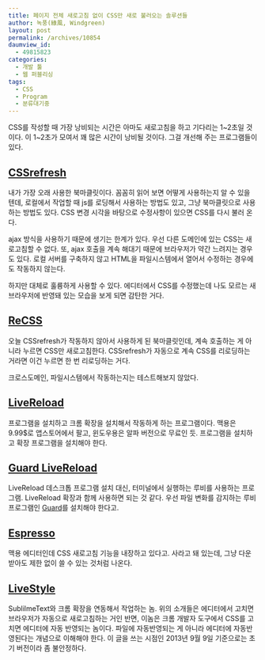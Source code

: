 ```yaml
---
title: 페이지 전체 새로고침 없이 CSS만 새로 불러오는 솔루션들
author: 녹풍(綠風, Windgreen)
layout: post
permalink: /archives/10854
daumview_id:
  - 49815823
categories:
  - 개발 툴
  - 웹 퍼블리싱
tags:
  - CSS
  - Program
  - 분류대기중
---
```

CSS를 작성할 때 가장 낭비되는 시간은 아마도 새로고침을 하고 기다리는 1~2초일 것이다. 이 1~2초가 모여서 꽤 많은 시간이 낭비될 것이다. 그걸 개선해 주는 프로그램들이 있다.

## [CSSrefresh][1]

내가 가장 오래 사용한 북마클릿이다. 꼼꼼히 읽어 보면 어떻게 사용하는지 알 수 있을 텐데, 로컬에서 작업할 때 js를 로딩해서 사용하는 방법도 있고, 그냥 북마클릿으로 사용하는 방법도 있다. CSS 변경 시각을 바탕으로 수정사항이 있으면 CSS를 다시 불러 온다.

ajax 방식을 사용하기 때문에 생기는 한계가 있다. 우선 다른 도메인에 있는 CSS는 새로고침할 수 없다. 또, ajax 호출을 계속 해대기 때문에 브라우저가 약간 느려지는 경우도 있다. 로컬 서버를 구축하지 않고 HTML을 파일시스템에서 열어서 수정하는 경우에도 작동하지 않는다.

하지만 대체로 훌륭하게 사용할 수 있다. 에디터에서 CSS를 수정했는데 나도 모르는 새 브라우저에 반영돼 있는 모습을 보게 되면 감탄한 거다.

## [ReCSS][2]

오늘 CSSrefresh가 작동하지 않아서 사용하게 된 북마클릿인데, 계속 호출하는 게 아니라 누르면 CSS만 새로고침한다. CSSrefresh가 자동으로 계속 CSS를 리로딩하는 거라면 이건 누르면 한 번 리로딩하는 거다.

크로스도메인, 파일시스템에서 작동하는지는 테스트해보지 않았다.

## [LiveReload][3]

프로그램을 설치하고 크롬 확장을 설치해서 작동하게 하는 프로그램이다. 맥용은 9.99$로 앱스토어에서 팔고, 윈도우용은 알파 버전으로 무료인 듯. 프로그램을 설치하고 확장 프로그램을 설치해야 한다.

## [Guard LiveReload][4]

LiveReload 데스크톱 프로그램 설치 대신, 터미널에서 실행하는 루비를 사용하는 프로그램. LiveReload 확장과 함께 사용하면 되는 것 같다. 우선 파일 변화를 감지하는 루비 프로그램인 [Guard][5]를 설치해야 한다고.

## [Espresso][6]

맥용 에디터인데 CSS 새로고침 기능을 내장하고 있다고. 사라고 돼 있는데, 그냥 다운받아도 제한 없이 쓸 수 있는 것처럼 나온다.

## [LiveStyle][7]

SublilmeText와 크롬 확장을 연동해서 작업하는 놈. 위의 소개들은 에디터에서 고치면 브라우저가 자동으로 새로고침하는 거인 반면, 이놈은 크롬 개발자 도구에서 CSS를 고치면 에디터에 자동 반영되는 놈이다. 파일에 자동반영되는 게 아니라 에디터에 자동반영된다는 개념으로 이해해야 한다. 이 글을 쓰는 시점인 2013년 9월 9일 기준으로는 초기 버전이라 좀 불안정하다.

 [1]: http://cssrefresh.frebsite.nl/
 [2]: http://david.dojotoolkit.org/recss.html
 [3]: http://livereload.com/
 [4]: https://github.com/guard/guard-livereload
 [5]: https://github.com/guard/guard
 [6]: http://macrabbit.com/espresso/
 [7]: http://livestyle.emmet.io/